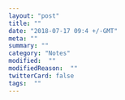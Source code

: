 ```yaml
---
layout: "post"
title: ""
date: "2018-07-17 09:4 +/-GMT"
meta: ""
summary: ""
category: "Notes"
modified:  ""
modifiedReason:  ""
twitterCard: false
tags:  ""
---
```


